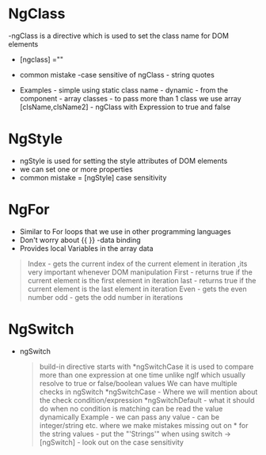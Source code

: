 # NgClass
-ngClass is a directive which is used to set the class name for DOM elements
- [ngclass] =""
- common mistake -case sensitive of ngClass
                 - string quotes

- Examples 
        - simple using static class name
        - dynamic - from the component
        - array classes - to pass more than 1 class we use array [clsName,clsName2]
        - ngClass with Expression to true and false
# NgStyle
- ngStyle is used for setting the style attributes of DOM elements
- we can set one or more properties
- common mistake = [ngStyle] case sensitivity


# NgFor
- Similar to For loops that we use in other programming languages
- Don't worry about {{ }} -data binding 
- Provides local Variables in the array data
 > Index - gets the current index of the current element in iteration ,its very important whenever DOM manipulation
 > First - returns true if the current element is the first element in iteration
 > last  - returns true if the current element is the last element in iteration
 > Even  - gets the even number
 > odd   - gets the odd number in iterations


# NgSwitch
- ngSwitch
    > build-in directive
    > starts with *ngSwitchCase
    > it is used to compare more than one expression at one time unlike ngIf which usually resolve to true or false/boolean values
    > We can have multiple checks in ngSwitch
    > *ngSwitchCase - Where we will mention about the check condition/expression
    > *ngSwitchDefault - what it should do when no condition is matching 
    > can be read the value dynamically
    > Example - we can pass any value - can be integer/string etc.
    > where we make mistakes
    > missing out on *
    > for the string values - put the "'Strings'"
    > when using switch -> [ngSwitch] - look out on the case sensitivity